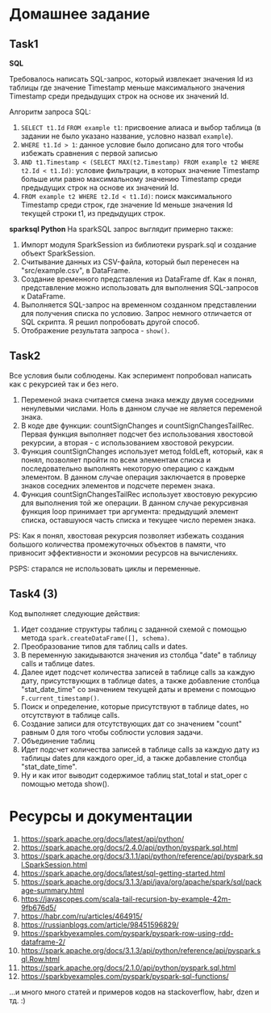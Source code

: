 # Домашнее задание 

## Task1

**SQL**

Требовалось написать SQL-запрос, который извлекает значения Id из таблицы где значение Timestamp меньше максимального значения Timestamp среди предыдущих строк на основе их значений Id.

Алгоритм запроса SQL:

1.  `SELECT t1.Id` 
    `FROM example t1`: присвоение алиаса и выбор таблица (в задании не было указано название, условно назвал `example`).
3.  `WHERE t1.Id > 1`: данное условие было дописано для того чтобы избежать сравнения с первой записью
4.  `AND t1.Timestamp < (SELECT MAX(t2.Timestamp) FROM example t2 WHERE t2.Id < t1.Id)`: условие фильтрации, в которых значение Timestamp больше или равно максимальному значению Timestamp среди предыдущих строк на основе их значений Id.  
4. `FROM example t2 WHERE t2.Id < t1.Id)`: поиск максимального Timestamp среди строк, где значение Id меньше значения Id текущей строки t1, из предыдущих строк.

**sparksql Python**
На sparkSQL запрос выглядит примерно также:

1. Импорт модуля SparkSession из библиотеки pyspark.sql и создание объект SparkSession.
2. Считывание данных из CSV-файла, который был перенесен на "src/example.csv", в DataFrame.
3. Создание временного представления из DataFrame df. Как я понял, представление можно использовать для выполнения SQL-запросов к DataFrame.
4. Выполняется SQL-запрос на временном созданном представлении для получения списка по условию. Запрос немного отличается от SQL скрипта. Я решил попробовать другой способ. 
5. Отображение результата запроса - `show()`.

## Task2

Все условия были соблюдены. Как эсперимент попробовал написать как с рекурсией так и без него.

1. Переменой знака считается смена знака между двумя соседними ненулевыми числами. Ноль в данном случае не является переменой знака.
2. В коде две функции: countSignChanges и countSignChangesTailRec. Первая функция выполняет подсчет без использования хвостовой рекурсии, а вторая - с использованием хвостовой рекурсии.
3. Функция countSignChanges использует метод foldLeft, который, как я понял, позволяет пройти по всем элементам списка и последовательно выполнять некоторую операцию с каждым элементом. В данном случае операция заключается в проверке знаков соседних элементов и подсчете перемен знака.
4. Функция countSignChangesTailRec использует хвостовую рекурсию для выполнения той же операции. В данном случае рекурсивная функция loop принимает три аргумента: предыдущий элемент списка, оставшуюся часть списка и текущее число перемен знака. 

PS: Как я понял, хвостовая рекурсия позволяет избежать создания большого количества промежуточных объектов в памяти, что привносит эффективности и экономии ресурсов на вычислениях.

PSPS: старался не использовать циклы и переменные.

## Task4 (3)
Код выполняет следующие действия:

1. Идет создание структуры таблиц с заданной схемой с помощью метода `spark.createDataFrame([], schema)`.
2. Преобразование типов для таблиц calls и dates.
3. В переменную закидываются значения из столбца "date" в таблицу calls и таблице dates.
4. Далее идет подсчет количества записей в таблице calls за каждую дату, присутствующих в таблице dates, а также добавление столбца "stat_date_time" со значением текущей даты и времени с помощью `F.current_timestamp()`.
5. Поиск и определение, которые присутствуют в таблице dates, но отсутствуют в таблице calls.
6. Создание записи для отсутствующих дат со значением "count" равным 0 для того чтобы соблюсти условия задачи.
7. Объединение таблиц
8. Идет подсчет количества записей в таблице calls за каждую дату из таблицы dates для каждого oper_id, а также добавление столбца "stat_date_time".
9. Ну и как итог выводит содержимое таблиц stat_total и stat_oper с помощью метода show().

# Ресурсы и документации

1. https://spark.apache.org/docs/latest/api/python/
2. https://spark.apache.org/docs/2.4.0/api/python/pyspark.sql.html 
3. https://spark.apache.org/docs/3.1.1/api/python/reference/api/pyspark.sql.SparkSession.html
4. https://spark.apache.org/docs/latest/sql-getting-started.html
5. https://spark.apache.org/docs/3.1.3/api/java/org/apache/spark/sql/package-summary.html
6. https://javascopes.com/scala-tail-recursion-by-example-42m-9fb676d5/
7. https://habr.com/ru/articles/464915/
8. https://russianblogs.com/article/98451596829/
9. https://sparkbyexamples.com/pyspark/pyspark-row-using-rdd-dataframe-2/
10. https://spark.apache.org/docs/3.1.3/api/python/reference/api/pyspark.sql.Row.html
11. https://spark.apache.org/docs/2.1.0/api/python/pyspark.sql.html
12. https://sparkbyexamples.com/pyspark/pyspark-sql-functions/

...и много много статей и примеров кодов на stackoverflow, habr, dzen и тд. :) 